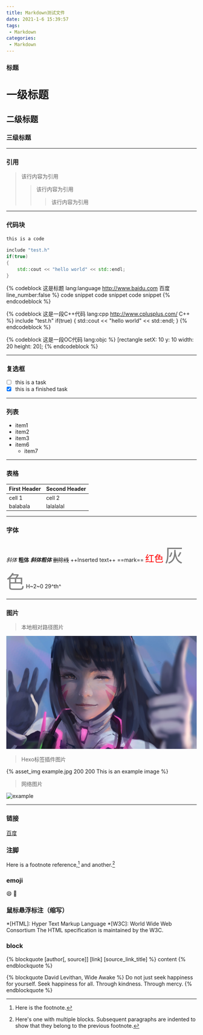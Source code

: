 ```yaml
---
title: Markdown测试文件
date: 2021-1-6 15:39:57
tags: 
 - Markdown
categories: 
 - Markdown
---
```

### 标题
# 一级标题  
## 二级标题
### 三级标题
---
### 引用

> 该行内容为引用
>> 该行内容为引用
>>> 该行内容为引用

---
### 代码块

` this is a code `

```C++
include "test.h"
if(true)
{
    std::cout << "hello world" << std::endl;
}
```

{% codeblock 这是标题 lang:language http://www.baidu.com 百度 line_number:false %}
code snippet
code snippet
code snippet
{% endcodeblock %}

{% codeblock 这是一段C++代码 lang:cpp http://www.cplusplus.com/ C++ %}
include "test.h"
if(true)
{
    std::cout << "hello world" << std::endl;
}
{% endcodeblock %}

{% codeblock 这是一段OC代码 lang:objc %}
[rectangle setX: 10 y: 10 width: 20 height: 20];
{% endcodeblock %}

---
### 复选框
- [ ] this is a task
- [x] this is a finished task
---
### 列表
- item1
- item2
- item3
- item6
   - item7
---
### 表格
First Header | Second Header
------------ | -------------
cell 1       | cell 2
balabala     | lalalalal

---
### 字体
*斜体*
**粗体**
***斜体粗体***
~~删除线~~
++Inserted text++
==mark==
<font color=red size=5>红色</font>
<font color=gray size=10>灰色</font>
H~2~0
29^th^

---
### 图片
> 本地相对路径图片 

![example](/image/example.jpg)

> Hexo标签插件图片

{% asset_img example.jpg 200 200  This is an example image %}

> 网络图片

![example](https://octodex.github.com/images/dojocat.jpg)

---

### 链接
[百度](https://www.baidu.com)

### 注脚
Here is a footnote reference,[^1] and another.[^longnote]
[^1]: Here is the footnote.
[^longnote]: Here's one with multiple blocks.
    Subsequent paragraphs are indented to show that they
    belong to the previous footnote.

### emoji
:smile:
:pig:

### 鼠标悬浮标注（缩写）
*[HTML]: Hyper Text Markup Language
*[W3C]:  World Wide Web Consortium
The HTML specification
is maintained by the W3C.

### block
{% blockquote [author[, source]] [link] [source_link_title] %}
content
{% endblockquote %}

{% blockquote David Levithan, Wide Awake %}
Do not just seek happiness for yourself. Seek happiness for all. Through kindness. Through mercy.
{% endblockquote %}